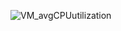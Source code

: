 ![VM_avgCPUutilization](https://github.com/EslamFouadd/GCP-Engineer-Bootcamp/assets/77150715/a5351aaa-a818-48e7-9ae0-52b6d9b6f2c5)
